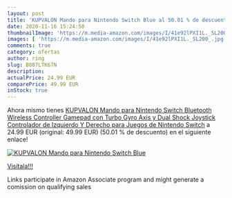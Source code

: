 ```yaml
---
layout: post
title: 'KUPVALON Mando para Nintendo Switch Blue al 50.01 % de descuento'
date: 2020-11-16 15:24:50
thumbnailImage: 'https://m.media-amazon.com/images/I/41e92lPXI1L._SL200_.jpg'
images: [ 'https://m.media-amazon.com/images/I/41e92lPXI1L._SL200_.jpg' ]
comments: true
category: ofertas
author: ring
slug: B087LTK67N
description:
actualPrice: 24.99 EUR
comparePrice: 49.99 EUR
inStock: true
---
```


Ahora mismo tienes [KUPVALON Mando para Nintendo Switch Bluetooth Wireless Controller Gamepad con Turbo Gyro Axis y Dual Shock Joystick Controlador de Izquierdo Y Derecho para Juegos de Nintendo Switch](https://www.amazon.es/dp/B087LTK67N/?tag=tolees-21) a 24.99 EUR (original: 49.99 EUR) (50.01 %  de descuento) en el siguiente enlace!

[![KUPVALON Mando para Nintendo Switch Blue](https://m.media-amazon.com/images/I/41e92lPXI1L._SL200_.jpg)](https://www.amazon.es/dp/B087LTK67N/?tag=tolees-21)

[Visítala!!!](https://www.amazon.es/dp/B087LTK67N/?tag=tolees-21)

Links participate in Amazon Associate program and might generate a comission on qualifying sales
